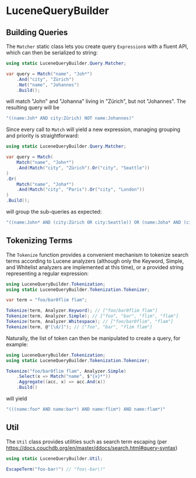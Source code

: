 LuceneQueryBuilder
==================

Building Queries
----------------

The `Matcher` static class lets you create query `Expression`s with a fluent API, which can then be serialized to string:

```cs
using static LuceneQueryBuilder.Query.Matcher;

var query = Match("name", "Joh*")
	.And("city", "Zürich")
	.Not("name", "Johannes")
	.Build();
```

will match "John" and "Johanna" living in "Zürich", but not "Johannes". The resulting query will be

```cs
"((name:Joh* AND city:Zürich) NOT name:Johannes)"
```

Since every call to `Match` will yield a new expression, managing grouping and priority is straightforward:

```cs
using static LuceneQueryBuilder.Query.Matcher;

var query = Match(
	Match("name", "John*")
	.And(Match("city", "Zürich").Or("city", "Seattle"))
)
.Or(
	Match("name", "Joha*")
	.And(Match("city", "Paris").Or("city", "London"))
)
.Build();
```

will group the sub-queries as expected:

```cs
"((name:John* AND (city:Zürich OR city:Seattle)) OR (name:Joha* AND (city:Paris OR city:London)))"
```

Tokenizing Terms
----------------

The `Tokenize` function provides a convenient mechanism to tokenize search terms according to Lucene analyzers (although only the Keyword, Simple, and Whitelist analyzers are implemented at this time),
or a provided string representing a regular expression:

```cs
using LuceneQueryBuilder.Tokenization;
using static LuceneQueryBuilder.Tokenization.Tokenizer;

var term = "foo/bar0flim flam";

Tokenize(term, Analyzer.Keyword); // ["foo/bar0flim flam"]
Tokenize(term, Analyzer.Simple); // ["foo", "bar", "flim", "flam"]
Tokenize(term, Analyzer.Whitespace); // ["foo/bar0flim", "flam"]
Tokenize(term, @"[\d/]"); // ["foo", "bar", "flim flam"]
```

Naturally, the list of token can then be manipulated to create a query, for example:

```cs
using LuceneQueryBuilder.Tokenization;
using static LuceneQueryBuilder.Tokenization.Tokenizer;

Tokenize("foo/bar0flim flam", Analyzer.Simple)
	.Select(x => Match("name", $"{x}*"))
	.Aggregate((acc, x) => acc.And(x))
	.Build()
```

will yield

```cs
"(((name:foo* AND name:bar*) AND name:flim*) AND name:flam*)"
```

Util
----

The `Util` class provides utilities such as search term escaping (per https://docs.couchdb.org/en/master/ddocs/search.html#query-syntax)

```cs
using static LuceneQueryBuilder.Util;

EscapeTerm("foo-bar!") // "foo\-bar\!"
```